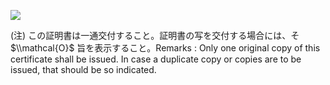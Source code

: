 ![](https://www.nta.go.jp/tmp/2b119d2f-c7c0-4bcf-b8ef-ea5d9f36c59b/images/3bb63fd30890566533cfbbfdfbc74b12412b25259bcc8106e5ddde43440f6fe4.jpg)

(注) この証明書は一通交付すること。証明書の写を交付する場合には、そ $\\mathcal{O}$ 旨を表示すること。Remarks : Only one original copy of this certificate shall be issued. In case a duplicate copy or copies are to be issued, that should be so indicated.